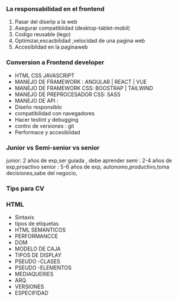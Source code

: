 ### La responsabilidad en el frontend

1. Pasar del diseñp a la web
2. Asegurar compatiblidad (desktop-tablet-mobil)
3. Codigo reusable (lego)
4. Optimizar,escacbilidad ,velocidad de una pagina web
5. Accesiblidad en la paginaweb

### Conversion a Frontend developer

-   HTML CSS JAVASCRIPT
-   MANEJO DE FRAMEWORK : ANGULAR | REACT | VUE
-   MANEJO DE FRAMEWORK CSS: BOOSTRAP | TAILWIND
-   MANEJO DE PREPROCESADOR CSS: SASS
-   MANEJO DE API :
-   Diseño responsiblo
-   compatibilidad con navegadores
-   Hacer testint y debugging
-   contro de versiones : git
-   Performace y accesiblidad

### Junior vs Semi-senior vs senior

junior: 2 años de exp,ser guiada , debe aprender
semi : 2-4 años de exp,proactivo
senior : 5-6 años de exp, autonomo,productivo,toma decisiones,sabe del negocio,

### Tips para CV

### HTML

-   Sintaxis
-   tipos de etiquetas
-   HTML SEMANTICOS
-   PERFORMANCCE
-   DOM
-   MODELO DE CAJA
-   TIPOS DE DISPLAY
-   PSEUDO -CLASES
-   PSEUDO -ELEMENTOS
-   MEDIAQUERIES
-   ARQ.
-   VERSIONES
-   ESPECIFIDAD
